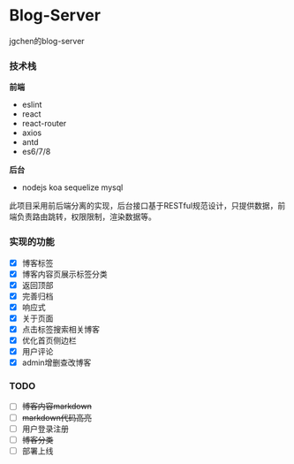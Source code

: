 # Blog-Server
jgchen的blog-server
### 技术栈
**前端**
* eslint
* react
* react-router
* axios
* antd
* es6/7/8

**后台**
* nodejs koa sequelize mysql

此项目采用前后端分离的实现，后台接口基于RESTful规范设计，只提供数据，前端负责路由跳转，权限限制，渲染数据等。
### 实现的功能
* [x] 博客标签
* [x] 博客内容页展示标签分类
* [x] 返回顶部
* [x] 完善归档
* [x] 响应式
* [x] 关于页面
* [x] 点击标签搜索相关博客
* [x] 优化首页侧边栏
* [x] 用户评论
* [x] admin增删查改博客

### TODO
* [ ] ~~博客内容markdown~~
* [ ] ~~markdown代码高亮~~
* [ ] 用户登录注册
* [ ] ~~博客分类~~
* [ ] 部署上线
